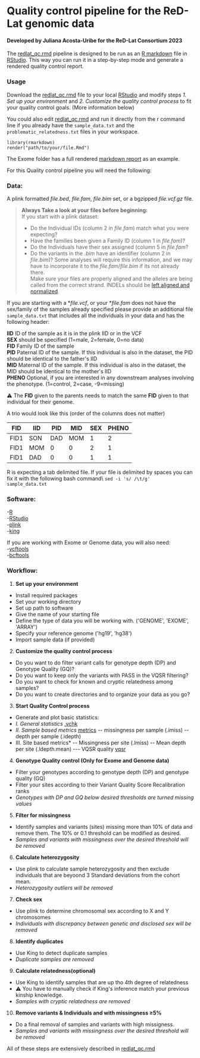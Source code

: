 # Quality control pipeline for the ReD-Lat genomic data
#### Developed by Juliana Acosta-Uribe for the ReD-Lat Consortium 2023

The [redlat_qc.rmd](redlat_qc.rmd) pipeline is designed to be run as an [R markdown](https://rmarkdown.rstudio.com/lesson-1.html) file in [RStudio](https://posit.co/download/rstudio-desktop/). This way you can run it in a step-by-step mode and generate a rendered quality control report. 

### Usage

Download the [redlat_qc.rmd](redlat_qc.rmd) file to your local [RStudio](https://posit.co/download/rstudio-desktop/) and modify steps *1. Set up your environment* and *2. Customize the quality control process* to fit your quality control goals. (More information below)

You could also edit [redlat_qc.rmd](redlat_qc.rmd) and run it directly from the r command line if you already have the `sample_data.txt` and the `problematic_relatedness.txt` files in your workspace. 
```
library(rmarkdown) 
render("path/to/your/file.Rmd")
```
The Exome folder has a full rendered [markdown report](Exome/redlat_qc.md) as an example.


For this Quality control pipeline you will need the following:

### Data:

A plink formatted *file.bed*, *file.fam*, *file.bim* set, or a bgzipped *file.vcf.gz* file.

> **Always Take a look at your files before beginning:** \
> If you start with a plink dataset: 
> - Do the Individual IDs (column 2 in *file.fam*) match what you were expecting? 
> - Have the families been given a Family ID (column 1 in *file.fam*)?  
> - Do the Individuals have their sex assigned (column 5 in *file.fam*?  
> - Do the variants in the *.bim* have an identifier (column 2 in *file.bim*)? Some analyses will require this information, and we may have to incorporate it to the *file.fam*/*file.bim* if its not already there. \
> Make sure your files are properly aligned and the alleles are being called from the correct strand. INDELs should be [left aligned and normalized](https://samtools.github.io/bcftools/bcftools.html#norm).

If you are starting with a **file.vcf*, or your **file.fam* does not have the sex/family of the samples already specified please provide an additional file `sample_data.txt` that includes all the individuals in your data and has the following header:

**IID** ID of the sample as it is in the plink IID or in the VCF\
**SEX** should be specified (1=male, 2=female, 0=no data)\
**FID** Family ID of the sample\
**PID** Paternal ID of the sample. If this individual is also in the dataset, the PID should be identical to the father's IID\
**MID** Maternal ID of the sample. If this individual is also in the dataset, the MID should be identical to the mother's IID\
**PHENO** Optional, if you are interested in any downstream analyses involving the phenotype. (1=control, 2=case, -9=missing)

⚠️ The **FID** given to the parents needs to match the same **FID** given to that individual for their genome.

A trio would look like this (order of the columns does not matter)

| FID  | IID | PID | MID | SEX | PHENO |
|------|-----|-----|-----|-----|-------|
| FID1 | SON | DAD | MOM | 1   | 2     |
| FID1 | MOM | 0   | 0   | 2   | 1     |
| FID1 | DAD | 0   | 0   | 1   | 1     |

R is expecting a tab delimited file. If your file is delimited by spaces you can fix it with the following bash command\ 
`sed -i 's/ /\t/g'  sample_data.txt`


### Software:

-[R](https://www.r-project.org/)\
-[RStudio](https://posit.co/download/rstudio-desktop/)\
-[plink](https://www.cog-genomics.org/plink2/)\
-[king](https://www.kingrelatedness.com/)

If you are working with Exome or Genome data, you will also need:\
-[vcftools](https://vcftools.github.io/man_latest.html)\
-[bcftools](https://samtools.github.io/bcftools/bcftools.html)


### Workflow:

1. **Set up your environment**
- Install required packages
- Set your working directory
- Set up path to software
- Give the name of your starting file
- Define the type of data you will be working with. ('GENOME', 'EXOME', 'ARRAY')
- Specify your reference genome ('hg19', 'hg38')
- Import sample data (if provided)

2. **Customize the quality control process**
- Do you want to do filter variant calls for genotype depth (DP) and Genotype Quality (GQ)?
- Do you want to keep only the variants with PASS in the VQSR filtering?
- Do you want to check for known and cryptic relatedness among samples?
- Do you want to create directories and to organize your data as you go?
  
3. **Start Quality Control process**
- Generate and plot basic statistics:
- *I. General statistics* [.vchk](https://samtools.github.io/bcftools/bcftools.html#stats)
- *II. Sample based metrics* [metrics](https://vcftools.sourceforge.net/man_latest.html#OUTPUT%20OPTIONS)
-- missingness per sample (.imiss)
-- depth per sample (.idepth)
- III. Site based metrics*
-- Missingness per site (.lmiss)
-- Mean depth per site (.ldepth.mean)
--- VQSR quality [vqsr](https://gatk.broadinstitute.org/hc/en-us/articles/360035531612-Variant-Quality-Score-Recalibration-VQSR-)
  
4. **Genotype Quality control (Only for Exome and Genome data)**
- Filter your genotypes according to genotype depth (DP) and genotype quality (GQ)
- Filter your sites according to their Variant Quality Score Recalibration ranks
- *Genotypes with DP and GQ below desired thresholds are turned missing values*
  
5. **Filter for missingness** 
- Identify samples and variants (sites) missing more than 10% of data and remove them. The 10% or 0.1 threshold can be modified as desired.
- *Samples and variants with missingness over the desired threshold will be removed*

6. **Calculate heterozygosity** 
- Use plink to calculate sample heterozygosity and then exclude individuals that are beyoond 3 Standard deviations from the cohort mean. 
- *Heterozygosity outliers will be removed*

7. **Check sex**
- Use plink to determine chromosomal sex according to X and Y chromosomes 
- *Individuals with discrepancy between genetic and disclosed sex will be removed*
   
8. **Identify duplicates** 
- Use King to detect duplicate samples
- *Duplicate samples are removed*
    
9. **Calculate relatedness(optional)**
- Use King to identify samples that are up tho 4th degree of relatedness
- ⚠️ You have to manually check if King's inference match your previous kinship knowledge.
- *Samples with cryptic relatedness are removed*

10. **Remove variants & Individuals and with missingness ≥5%**
- Do a final removal of samples and variants with high missigness.
- *Samples and variants with missingness over the desired threshold will be removed*

All of these steps are extensively described in [redlat_qc.rmd](redlat_qc.rmd) 
